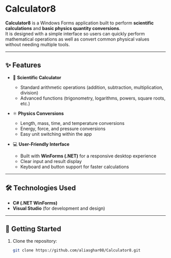 # Calculator8

**Calculator8** is a Windows Forms application built to perform **scientific calculations** and **basic physics quantity conversions**.  
It is designed with a simple interface so users can quickly perform mathematical operations as well as convert common physical values without needing multiple tools.

---

## ✨ Features
- 🔢 **Scientific Calculator**
  - Standard arithmetic operations (addition, subtraction, multiplication, division)
  - Advanced functions (trigonometry, logarithms, powers, square roots, etc.)
  
- ⚛️ **Physics Conversions**
  - Length, mass, time, and temperature conversions
  - Energy, force, and pressure conversions
  - Easy unit switching within the app

- 💻 **User-Friendly Interface**
  - Built with **WinForms (.NET)** for a responsive desktop experience
  - Clear input and result display
  - Keyboard and button support for faster calculations

---

## 🛠️ Technologies Used
- **C# (.NET WinForms)**
- **Visual Studio** (for development and design)

---

## 🚀 Getting Started
1. Clone the repository:
   ```bash
   git clone https://github.com/aliasghar08/Calculator8.git
